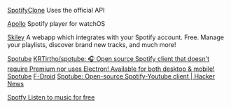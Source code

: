 
[SpotifyClone](https://github.com/denoni/SpotifyClone)
Uses the official API

[Apollo](https://github.com/KhaosT/open-apollo)
Spotify player for watchOS

[Skiley](https://skiley.net/)
A webapp which integrates with your Spotify account. Free. Manage your playlists, discover brand new tracks, and much more!

[Spotube](https://spotube.netlify.app/)
[KRTirtho/spotube: 🎧 Open source Spotify client that doesn't require Premium nor uses Electron! Available for both desktop & mobile!](https://github.com/KRTirtho/spotube)
[Spotube](https://spotube.krtirtho.dev/)
[F-Droid](https://f-droid.org/app/oss.krtirtho.spotube)
[Spotube: Open-source Spotify-Youtube client | Hacker News](https://news.ycombinator.com/item?id=39066136)

[Spotfy Listen to music for free](https://spotfy.one/)

